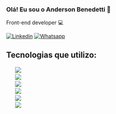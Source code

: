 ### Olá! Eu sou o Anderson Benedetti 👋


Front-end developer 💻

[![Linkedin](https://img.shields.io/badge/LinkedIn-0077B5?style=for-the-badge&logo=linkedin&logoColor=white)](https://www.linkedin.com/in/dev-anderson-benedetti/)
[![Whatsapp](https://img.shields.io/badge/WhatsApp-25D366?style=for-the-badge&logo=whatsapp&logoColor=white)](https://wa.me/5551997042710)

## Tecnologias que utilizo:

<div style="margin-top: 20px; margin-bottom: 20px;">
<ul style="list-style: none;">
    <li>
        <img src="https://img.shields.io/badge/HTML5-E34F26?style=for-the-badge&logo=html5&logoColor=white">
    </li>
    <li>
        <img src="https://img.shields.io/badge/CSS3-1572B6?style=for-the-badge&logo=css3&logoColor=white">
    </li>
    <li>
        <img src="https://img.shields.io/badge/JavaScript-F7DF1E?style=for-the-badge&logo=javascript&logoColor=black">
    </li>
    <li>
        <img src="https://img.shields.io/badge/React-20232A?style=for-the-badge&logo=react&logoColor=61DAFB">
    </li>
    <li>
        <img src="https://img.shields.io/badge/MySQL-00000F?style=for-the-badge&logo=mysql&logoColor=white">
    </li>
    <li>
        <img src="https://img.shields.io/badge/Vue.js-35495E?style=for-the-badge&logo=vuedotjs&logoColor=4FC08D">
    </li>
</ul>
</div>
